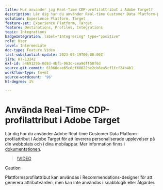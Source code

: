 ```yaml
---
title: Hur använder jag Real-Time CDP-profilattribut i Adobe Target?
description: Lär dig hur du använder Real-time Customer Data Platform-profilattribut i Adobe Target för att leverera personaliserade upplevelser på din webbplats och i dina mobilappar.
solution: Experience Platform, Target
feature-set: Experience Platform, Target
feature: Destinations, Profiles, Integrations
topic: Integrations
badgeIntegration: label="Integrering" type="positive"
role: User
level: Intermediate
doc-type: Feature Video
last-substantial-update: 2023-05-19T00:00:00Z
jira: KT-13142
exl-id: a469129b-0d8d-4bfb-963c-cea9dff58f6d
source-git-commit: 61060eae65c0cf68622be2cb8ea5cf1fcf24b4b1
workflow-type: tm+mt
source-wordcount: '96'
ht-degree: 1%

---
```


# Använda Real-Time CDP-profilattribut i Adobe Target

Lär dig hur du använder Adobe Real-time Customer Data Platform-profilattribut i Adobe Target för att leverera personaliserade upplevelser på din webbplats och i dina mobilappar. Mer information finns i [dokumentationen](https://experienceleague.adobe.com/docs/target/using/integrate/integrating-with-rtcdp.html).

>[!VIDEO](https://video.tv.adobe.com/v/3419318/?learn=on)

>[!CAUTION]
>
>Plattformsprofilattribut kan användas i Recommendations-designer för att generera attributvärden, men kan inte användas i snabblogik eller åtgärder.
